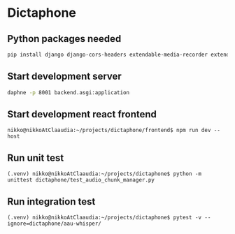 # Dictaphone

## Python packages needed
``` bash
pip install django django-cors-headers extendable-media-recorder extendable-media-recorder-wav-encoder django-rest-framework celery channels daphne pytest pytest-asyncio
```

## Start development server
``` bash
daphne -p 8001 backend.asgi:application
```

## Start development react frontend
```
nikko@nikkoAtClaaudia:~/projects/dictaphone/frontend$ npm run dev --host
```


## Run unit test
```
(.venv) nikko@nikkoAtClaaudia:~/projects/dictaphone$ python -m unittest dictaphone/test_audio_chunk_manager.py
```

## Run integration test
```
(.venv) nikko@nikkoAtClaaudia:~/projects/dictaphone$ pytest -v --ignore=dictaphone/aau-whisper/
```